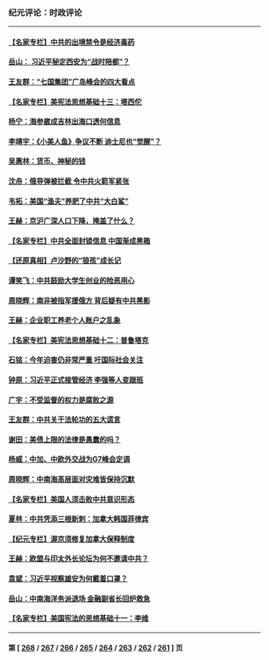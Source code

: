 ### 纪元评论：时政评论
---
#### [【名家专栏】中共的出境禁令是经济毒药](../../pages/nsc1025/n13995832.md) 
#### [岳山： 习近平秘定西安为“战时陪都”？](../../pages/nsc1025/n13998244.md) 
#### [王友群：“七国集团”广岛峰会的四大看点](../../pages/nsc1025/n13998367.md) 
#### [【名家专栏】美宪法思想基础十三：塔西佗](../../pages/nsc1025/n13997512.md) 
#### [杨宁：海参崴成吉林出海口透何信息](../../pages/nsc1025/n13998236.md) 
#### [李靖宇：《小美人鱼》争议不断 迪士尼也“觉醒”？](../../pages/nsc1025/n13998144.md) 
#### [吴惠林：货币、神秘的钱](../../pages/nsc1025/n13998110.md) 
#### [沈舟：俄导弹被拦截 令中共火箭军紧张](../../pages/nsc1025/n13997849.md) 
#### [韦拓：美国“渔夫”养肥了中共“大白鲨”](../../pages/nsc1025/n13997913.md) 
#### [王赫：京沪广深人口下降，掩盖了什么？](../../pages/nsc1025/n13997817.md) 
#### [【名家专栏】中共全面封锁信息 中国渐成黑箱](../../pages/nsc1025/n13996712.md) 
#### [【还原真相】卢沙野的“狼孩”成长记](../../pages/nsc1025/n13996776.md) 
#### [谭笑飞：中共鼓励大学生创业的险恶用心](../../pages/nsc1025/n13996862.md) 
#### [周晓辉：南非被指军援俄方 背后疑有中共黑影](../../pages/nsc1025/n13996815.md) 
#### [王赫：企业职工养老个人账户之乱象](../../pages/nsc1025/n13996589.md) 
#### [【名家专栏】美宪法思想基础十二：普鲁塔克](../../pages/nsc1025/n13995813.md) 
#### [石铭：今年迫害仍非常严重 吁国际社会关注](../../pages/nsc1025/n13996099.md) 
#### [钟原：习近平正式接管经济 李强等人变跟班](../../pages/nsc1025/n13996105.md) 
#### [广宇：不受监督的权力是腐败之源](../../pages/nsc1025/n13995726.md) 
#### [王友群：中共关于法轮功的五大谎言](../../pages/nsc1025/n13995123.md) 
#### [谢田：美债上限的法律是愚蠢的吗？](../../pages/nsc1025/n13994599.md) 
#### [杨威：中加、中欧外交战为G7峰会定调](../../pages/nsc1025/n13994413.md) 
#### [周晓辉：中南海高层面对灾难皆保持沉默](../../pages/nsc1025/n13994264.md) 
#### [【名家专栏】美国人须击败中共意识形态](../../pages/nsc1025/n13993076.md) 
#### [夏林：中共凭添三根新刺：加拿大韩国菲律宾](../../pages/nsc1025/n13994260.md) 
#### [【纪元专栏】渥京须修复加拿大保释制度](../../pages/nsc1025/n13994237.md) 
#### [王赫：欧盟与印太外长论坛为何不邀请中共？](../../pages/nsc1025/n13994145.md) 
#### [袁斌：习近平视察雄安为何戴着口罩？](../../pages/nsc1025/n13994171.md) 
#### [岳山：中南海洋务派退场 金融副省长回炉救急](../../pages/nsc1025/n13993890.md) 
#### [【名家专栏】美国宪法的思想基础十一：李维](../../pages/nsc1025/n13993066.md) 

---
#### 第 [ [268](./268.md) / [267](./267.md) / [266](./266.md) / [265](./265.md) / [264](./264.md) / [263](./263.md) / [262](./262.md) / [261](./261.md) ] 页
